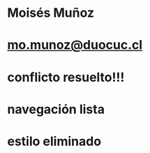 # Moisés Muñoz

# mo.munoz@duocuc.cl

# conflicto resuelto!!!

# navegación lista

# estilo eliminado